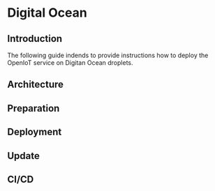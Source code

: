 # Digital Ocean

## Introduction

The following guide indends to provide instructions how to deploy the OpenIoT
service on Digitan Ocean droplets.

## Architecture

## Preparation

## Deployment

## Update

## CI/CD
